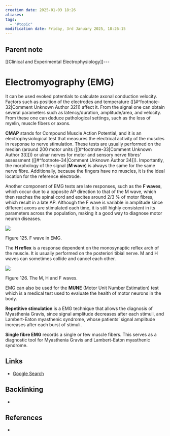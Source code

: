 ```yaml
---
creation date: 2025-01-03 18:26
aliases: 
tags:
  - "#topic"
modification date: Friday, 3rd January 2025, 18:26:15
---
```


## Parent note
[[Clinical and Experimental Electrophysiology]]---
# Electromyography (EMG)

It can be used evoked potentials to calculate axonal conduction velocity. Factors such as position of the electrodes and temperature ([[#^footnote-32|Comment Unknown Author 32]]) affect it. From the signal one can obtain several parameters such as latency/duration, amplitude/area, and velocity. From these one can deduce pathological settings, such as the loss of myelin, muscle fibers or axons.

**CMAP** stands for Compound Muscle Action Potential, and it is an electrophysiological test that measures the electrical activity of the muscles in response to nerve stimulation. These tests are usually performed on the median (around 200 motor units ([[#^footnote-33|Comment Unknown Author 33]])) or ulnar nerves for motor and sensory nerve fibres’ assessment ([[#^footnote-34|Comment Unknown Author 34]]). Importantly, the morphology of the signal (**M wave**) is always the same for the same nerve fibre. Additionally, because the fingers have no muscles, it is the ideal location for the reference electrode.

Another component of EMG tests are late responses, such as the **F waves**, which occur due to a opposite AP direction to that of the M wave, which then reaches the spinal cord and excites around 2/3 % of motor fibres, which result in a late AP. Although the F wave is variable in amplitude since different axons are stimulated each time, it is still highly consistent in its parameters across the population, making it a good way to diagnose motor neuron diseases.

![](<2 - Source Material/Masters/attachments/Attachment 77.png>)

Figure 125. F wave in EMG.

The **H reflex** is a response dependent on the monosynaptic reflex arch of the muscle. It is usually performed on the posteriori tibial nerve. M and H waves can sometimes collide and cancel each other.

![](<2 - Source Material/Masters/attachments/Attachment 78.png>)

Figure 126. The M, H and F waves.

EMG can also be used for the **MUNE** (Motor Unit Number Estimation) test which is a medical test used to evaluate the health of motor neurons in the body.

**Repetitive stimulation** is a EMG technique that allows the diagnosis of Myasthenia Gravis, since signal amplitude decreases after each stimuli, and Lambert-Eaton myasthenic syndrome, whose patients’ signal amplitude increases after each burst of stimuli.

**Single fibre EMG** records a single or few muscle fibers. This serves as a diagnostic tool for Myasthenia Gravis and Lambert-Eaton myasthenic syndrome.
## Links
- [Google Search](https://www.google.com/search?q=EMG)

## Backlinking
+ 
## References
+ 
